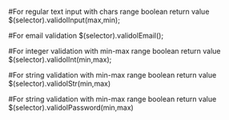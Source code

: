  
#For regular text input with chars range boolean return value
$(selector).validolInput(max,min);

#For email validation
$(selector).validolEmail();

#For integer validation  with min-max  range boolean return value
$(selector).validolInt(min,max);

#For string validation with min-max range boolean return value
$(selector).validolStr(min,max)

#For string validation with min-max range boolean return value
$(selector).validolPassword(min,max)


